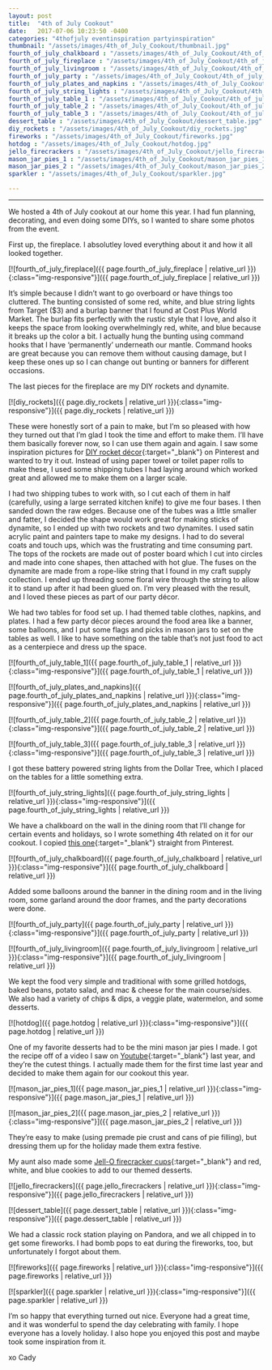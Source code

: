 ```yaml
---
layout: post
title:  "4th of July Cookout"
date:   2017-07-06 10:23:50 -0400
categories: "4thofjuly eventinspiration partyinspiration"
thumbnail: "/assets/images/4th_of_July_Cookout/thumbnail.jpg"
fourth_of_july_chalkboard : "/assets/images/4th_of_July_Cookout/4th_of_july_chalkboard.jpg"
fourth_of_july_fireplace : "/assets/images/4th_of_July_Cookout/4th_of_july_fireplace.jpg"
fourth_of_july_livingroom : "/assets/images/4th_of_July_Cookout/4th_of_july_livingroom.jpg"
fourth_of_july_party : "/assets/images/4th_of_July_Cookout/4th_of_july_party.jpg"
fourth_of_july_plates_and_napkins : "/assets/images/4th_of_July_Cookout/4th_of_july_plates_and_napkins.jpg"
fourth_of_july_string_lights : "/assets/images/4th_of_July_Cookout/4th_of_july_string_lights.jpg"
fourth_of_july_table_1 : "/assets/images/4th_of_July_Cookout/4th_of_july_table_1.jpg"
fourth_of_july_table_2 : "/assets/images/4th_of_July_Cookout/4th_of_july_table_2.jpg"
fourth_of_july_table_3 : "/assets/images/4th_of_July_Cookout/4th_of_july_table_3.jpg"
dessert_table : "/assets/images/4th_of_July_Cookout/dessert_table.jpg"
diy_rockets : "/assets/images/4th_of_July_Cookout/diy_rockets.jpg"
fireworks : "/assets/images/4th_of_July_Cookout/fireworks.jpg"
hotdog : "/assets/images/4th_of_July_Cookout/hotdog.jpg"
jello_firecrackers : "/assets/images/4th_of_July_Cookout/jello_firecrackers.jpg"
mason_jar_pies_1 : "/assets/images/4th_of_July_Cookout/mason_jar_pies_1.jpg"
mason_jar_pies_2 : "/assets/images/4th_of_July_Cookout/mason_jar_pies_2.jpg"
sparkler : "/assets/images/4th_of_July_Cookout/sparkler.jpg"

---
```

---
We hosted a 4th of July cookout at our home this year. I had fun planning, decorating, and even doing some DIYs, so I wanted to share some photos from the event. 

First up, the fireplace. I absolutley loved everything about it and how it all looked together.

[![fourth_of_july_fireplace]({{ page.fourth_of_july_fireplace | relative_url }}){:class="img-responsive"}]({{ page.fourth_of_july_fireplace | relative_url }})

It’s simple because I didn’t want to go overboard or have things too cluttered. The bunting consisted of some red, white, and blue string lights from Target ($3) and a burlap banner that I found at Cost Plus World Market. The burlap fits perfectly with the rustic style that I love, and also it keeps the space from looking overwhelmingly red, white, and blue because it breaks up the color a bit. I actually hung the bunting using command hooks that I have ‘permanently’ underneath our mantle. Command hooks are great because you can remove them without causing damage, but I keep these ones up so I can change out bunting or banners for different occasions.

The last pieces for the fireplace are my DIY rockets and dynamite.

[![diy_rockets]({{ page.diy_rockets | relative_url }}){:class="img-responsive"}]({{ page.diy_rockets | relative_url }})

These were honestly sort of a pain to make, but I’m so pleased with how they turned out that I’m glad I took the time and effort to make them. I’ll have them basically forever now, so I can use them again and again. I saw some inspiration pictures for [DIY rocket décor](https://www.pinterest.com/pin/415034921901281713/){:target="_blank"} on Pinterest and wanted to try it out. Instead of using paper towel or toilet paper rolls to make these, I used some shipping tubes I had laying around which worked great and allowed me to make them on a larger scale.

I had two shipping tubes to work with, so I cut each of them in half (carefully, using a large serrated kitchen knife) to give me four bases. I then sanded down the raw edges. Because one of the tubes was a little smaller and fatter, I decided the shape would work great for making sticks of dynamite, so I ended up with two rockets and two dynamites. I used satin acrylic paint and painters tape to make my designs. I had to do several coats and touch ups, which was the frustrating and time consuming part. The tops of the rockets are made out of poster board which I cut into circles and made into cone shapes, then attached with hot glue. The fuses on the dynamite are made from a rope-like string that I found in my craft supply collection. I ended up threading some floral wire through the string to allow it to stand up after it had been glued on. I’m very pleased with the result, and I loved these pieces as part of our party décor.

We had two tables for food set up. I had themed table clothes, napkins, and plates. I had a few party décor pieces around the food area like a banner, some balloons, and I put some flags and picks in mason jars to set on the tables as well. I like to have something on the table that’s not just food to act as a centerpiece and dress up the space.

[![fourth_of_july_table_1]({{ page.fourth_of_july_table_1 | relative_url }}){:class="img-responsive"}]({{ page.fourth_of_july_table_1 | relative_url }})

[![fourth_of_july_plates_and_napkins]({{ page.fourth_of_july_plates_and_napkins | relative_url }}){:class="img-responsive"}]({{ page.fourth_of_july_plates_and_napkins | relative_url }})

[![fourth_of_july_table_2]({{ page.fourth_of_july_table_2 | relative_url }}){:class="img-responsive"}]({{ page.fourth_of_july_table_2 | relative_url }})

[![fourth_of_july_table_3]({{ page.fourth_of_july_table_3 | relative_url }}){:class="img-responsive"}]({{ page.fourth_of_july_table_3 | relative_url }})

I got these battery powered string lights from the Dollar Tree, which I placed on the tables for a little something extra.

[![fourth_of_july_string_lights]({{ page.fourth_of_july_string_lights | relative_url }}){:class="img-responsive"}]({{ page.fourth_of_july_string_lights | relative_url }})

We have a chalkboard on the wall in the dining room that I’ll change for certain events and holidays, so I wrote something 4th related on it for our cookout. I copied [this one](https://www.pinterest.com/pin/415034921901281713/){:target="_blank"} straight from Pinterest.

[![fourth_of_july_chalkboard]({{ page.fourth_of_july_chalkboard | relative_url }}){:class="img-responsive"}]({{ page.fourth_of_july_chalkboard | relative_url }})

Added some balloons around the banner in the dining room and in the living room, some garland around the door frames, and the party decorations were done.

[![fourth_of_july_party]({{ page.fourth_of_july_party | relative_url }}){:class="img-responsive"}]({{ page.fourth_of_july_party | relative_url }})

[![fourth_of_july_livingroom]({{ page.fourth_of_july_livingroom | relative_url }}){:class="img-responsive"}]({{ page.fourth_of_july_livingroom | relative_url }})

We kept the food very simple and traditional with some grilled hotdogs, baked beans, potato salad, and mac & cheese for the main course/sides. We also had a variety of chips & dips, a veggie plate, watermelon, and some desserts.

[![hotdog]({{ page.hotdog | relative_url }}){:class="img-responsive"}]({{ page.hotdog | relative_url }})

One of my favorite desserts had to be the mini mason jar pies I made. I got the recipe off of a video I saw on [Youtube](https://www.youtube.com/watch?v=7umDrAzKlZI){:target="_blank"} last year, and they’re the cutest things. I actually made them for the first time last year and decided to make them again for our cookout this year.

[![mason_jar_pies_1]({{ page.mason_jar_pies_1 | relative_url }}){:class="img-responsive"}]({{ page.mason_jar_pies_1 | relative_url }})

[![mason_jar_pies_2]({{ page.mason_jar_pies_2 | relative_url }}){:class="img-responsive"}]({{ page.mason_jar_pies_2 | relative_url }})

They’re easy to make (using premade pie crust and cans of pie filling), but dressing them up for the holiday made them extra festive.

My aunt also made some [Jell-O firecracker cups](https://www.pinterest.com/pin/288511919870342542/){:target="_blank"} and red, white, and blue cookies to add to our themed desserts.

[![jello_firecrackers]({{ page.jello_firecrackers | relative_url }}){:class="img-responsive"}]({{ page.jello_firecrackers | relative_url }})

[![dessert_table]({{ page.dessert_table | relative_url }}){:class="img-responsive"}]({{ page.dessert_table | relative_url }})

We had a classic rock station playing on Pandora, and we all chipped in to get some fireworks. I had bomb pops to eat during the fireworks, too, but unfortunately I forgot about them.

[![fireworks]({{ page.fireworks | relative_url }}){:class="img-responsive"}]({{ page.fireworks | relative_url }})

[![sparkler]({{ page.sparkler | relative_url }}){:class="img-responsive"}]({{ page.sparkler | relative_url }})

I’m so happy that everything turned out nice. Everyone had a great time, and it was wonderful to spend the day celebrating with family. I hope everyone has a lovely holiday. I also hope you enjoyed this post and maybe took some inspiration from it.

xo Cady